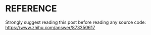 # REFERENCE
Strongly suggest reading this post before reading any source code: 
https://www.zhihu.com/answer/873350617

